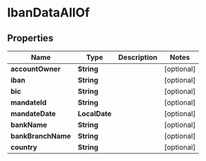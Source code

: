 

# IbanDataAllOf


## Properties

| Name | Type | Description | Notes |
|------------ | ------------- | ------------- | -------------|
|**accountOwner** | **String** |  |  [optional] |
|**iban** | **String** |  |  [optional] |
|**bic** | **String** |  |  [optional] |
|**mandateId** | **String** |  |  [optional] |
|**mandateDate** | **LocalDate** |  |  [optional] |
|**bankName** | **String** |  |  [optional] |
|**bankBranchName** | **String** |  |  [optional] |
|**country** | **String** |  |  [optional] |



